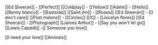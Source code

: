 [[Ed Sheeran]] - [[Perfect]]
[[Coldplay]] - [[Yellow]]
[[Adele]] - [[Hello]]
[[Benny blanco]] - [[Eastside]]
[[Saint jhn]] - [[Roses]]
[[Ed Sheeran]] - [[I don't care]]
[[Post malone]] - [[Circles]]
[[X]] - [[Jocelyn flores]]
[[Ed Sheeran]] - [[Photograph]]
[[James Arthur]] - [[Say you won't let go]]
[[Lewis Capaldi]] -[[ Someone you love]]



[[I need your love]]
[[Animals]]